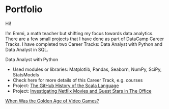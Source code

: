 # Portfolio


Hi!

I’m Emmi, a math teacher but shifting my focus towards data analytics. There are a few small projects that I have done as part of DataCamp Career Tracks. I have completed two Career Tracks: Data Analyst with Python and Data Analyst in SQL.

Data Analyst with Python 
<ul>
  <li>Used modules or libraries: Matplotlib, Pandas, Seaborn, NumPy, SciPy, StatsModels</li>
  <li>Check here for more details of this Career Track, e.g. courses</li>
  <li>Project: <a href="https://github.com/emmituuk/Portfolio/blob/main/02_The_GitHub_History_of_the_Scala_Language.ipynb">The GitHub History of the Scala Language</a></li>
  <li>Project: <a href="https://github.com/emmituuk/Portfolio/blob/main/03_Investigating_Netflix_Movies_and_Guest_Stars_in_The_Office.ipynb">Investigating Netflix Movies and Guest Stars in The Office</a></li>
</ul>





<a href="https://github.com/emmituuk/Portfolio/blob/main/01_When_Was_the_Golden_Age_of_Video_Games.ipynb">When Was the Golden Age of Video Games?</a>
